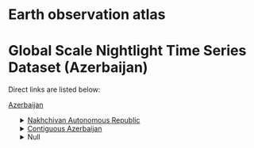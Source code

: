 # Earth observation atlas
 # Global Scale Nightlight Time Series Dataset (Azerbaijan)
Direct links are listed below:

<a href="https://eoatlas-nightlight.s3.amazonaws.com/eoatlas-monthly-nightlight-00014.csv">Azerbaijan</a>
<ul>
<details>
<summary><a href="https://eoatlas-nightlight.s3.amazonaws.com/eoatlas-monthly-nightlight-00469.csv">Nakhchivan Autonomous Republic</a></summary>
<ul>
<ol>
<li><a href="https://eoatlas-nightlight.s3.amazonaws.com/eoatlas-monthly-nightlight-09624.csv">Ordubad District</a></li><li><a href="https://eoatlas-nightlight.s3.amazonaws.com/eoatlas-monthly-nightlight-09625.csv">Julfa District</a></li><li><a href="https://eoatlas-nightlight.s3.amazonaws.com/eoatlas-monthly-nightlight-09626.csv">Shahbuz District</a></li><li><a href="https://eoatlas-nightlight.s3.amazonaws.com/eoatlas-monthly-nightlight-09627.csv">Nakhchivan City</a></li><li><a href="https://eoatlas-nightlight.s3.amazonaws.com/eoatlas-monthly-nightlight-09628.csv">Babek District</a></li><li><a href="https://eoatlas-nightlight.s3.amazonaws.com/eoatlas-monthly-nightlight-09629.csv">Kangarli District</a></li><li><a href="https://eoatlas-nightlight.s3.amazonaws.com/eoatlas-monthly-nightlight-09630.csv">Sharur District</a></li><li><a href="https://eoatlas-nightlight.s3.amazonaws.com/eoatlas-monthly-nightlight-09631.csv">Sadarak District</a></li></ul>
</ol>
</details>
<details>
<summary><a href="https://eoatlas-nightlight.s3.amazonaws.com/eoatlas-monthly-nightlight-00470.csv">Contiguous Azerbaijan</a></summary>
<ul>
<ol>
<li><a href="https://eoatlas-nightlight.s3.amazonaws.com/eoatlas-monthly-nightlight-09553.csv">Khachmaz District</a></li><li><a href="https://eoatlas-nightlight.s3.amazonaws.com/eoatlas-monthly-nightlight-09554.csv">Shabran District</a></li><li><a href="https://eoatlas-nightlight.s3.amazonaws.com/eoatlas-monthly-nightlight-09555.csv">Siazan District</a></li><li><a href="https://eoatlas-nightlight.s3.amazonaws.com/eoatlas-monthly-nightlight-09556.csv">Khizi District</a></li><li><a href="https://eoatlas-nightlight.s3.amazonaws.com/eoatlas-monthly-nightlight-09557.csv">Qusar District</a></li><li><a href="https://eoatlas-nightlight.s3.amazonaws.com/eoatlas-monthly-nightlight-09558.csv">Quba District</a></li><li><a href="https://eoatlas-nightlight.s3.amazonaws.com/eoatlas-monthly-nightlight-09559.csv">Absheron District</a></li><li><a href="https://eoatlas-nightlight.s3.amazonaws.com/eoatlas-monthly-nightlight-09560.csv">Sumqayit City</a></li><li><a href="https://eoatlas-nightlight.s3.amazonaws.com/eoatlas-monthly-nightlight-09561.csv">Baku City</a></li><li><a href="https://eoatlas-nightlight.s3.amazonaws.com/eoatlas-monthly-nightlight-09562.csv">Gobustan District</a></li><li><a href="https://eoatlas-nightlight.s3.amazonaws.com/eoatlas-monthly-nightlight-09563.csv">Shamakhi District</a></li><li><a href="https://eoatlas-nightlight.s3.amazonaws.com/eoatlas-monthly-nightlight-09564.csv">Qabala District</a></li><li><a href="https://eoatlas-nightlight.s3.amazonaws.com/eoatlas-monthly-nightlight-09565.csv">Ismailli District</a></li><li><a href="https://eoatlas-nightlight.s3.amazonaws.com/eoatlas-monthly-nightlight-09566.csv">Agsu District</a></li><li><a href="https://eoatlas-nightlight.s3.amazonaws.com/eoatlas-monthly-nightlight-09567.csv">Hajigabul District</a></li><li><a href="https://eoatlas-nightlight.s3.amazonaws.com/eoatlas-monthly-nightlight-09568.csv">Shirvan City</a></li><li><a href="https://eoatlas-nightlight.s3.amazonaws.com/eoatlas-monthly-nightlight-09569.csv">Oghuz District</a></li><li><a href="https://eoatlas-nightlight.s3.amazonaws.com/eoatlas-monthly-nightlight-09570.csv">Ganja City</a></li><li><a href="https://eoatlas-nightlight.s3.amazonaws.com/eoatlas-monthly-nightlight-09571.csv">Shusha City</a></li><li><a href="https://eoatlas-nightlight.s3.amazonaws.com/eoatlas-monthly-nightlight-09572.csv">Khankendi City</a></li><li><a href="https://eoatlas-nightlight.s3.amazonaws.com/eoatlas-monthly-nightlight-09573.csv">Yevlakh City</a></li><li><a href="https://eoatlas-nightlight.s3.amazonaws.com/eoatlas-monthly-nightlight-09574.csv">Naftalan City</a></li><li><a href="https://eoatlas-nightlight.s3.amazonaws.com/eoatlas-monthly-nightlight-09575.csv">Shaki City</a></li><li><a href="https://eoatlas-nightlight.s3.amazonaws.com/eoatlas-monthly-nightlight-09576.csv">Salyan District</a></li><li><a href="https://eoatlas-nightlight.s3.amazonaws.com/eoatlas-monthly-nightlight-09577.csv">Sabirabad District</a></li><li><a href="https://eoatlas-nightlight.s3.amazonaws.com/eoatlas-monthly-nightlight-09578.csv">Lankaran City</a></li><li><a href="https://eoatlas-nightlight.s3.amazonaws.com/eoatlas-monthly-nightlight-09579.csv">Neftchala District</a></li><li><a href="https://eoatlas-nightlight.s3.amazonaws.com/eoatlas-monthly-nightlight-09581.csv">Shaki District</a></li><li><a href="https://eoatlas-nightlight.s3.amazonaws.com/eoatlas-monthly-nightlight-09582.csv">Mingachevir City</a></li><li><a href="https://eoatlas-nightlight.s3.amazonaws.com/eoatlas-monthly-nightlight-09583.csv">Yevlakh District</a></li><li><a href="https://eoatlas-nightlight.s3.amazonaws.com/eoatlas-monthly-nightlight-09584.csv">Qakh District</a></li><li><a href="https://eoatlas-nightlight.s3.amazonaws.com/eoatlas-monthly-nightlight-09585.csv">Zaqatala District</a></li><li><a href="https://eoatlas-nightlight.s3.amazonaws.com/eoatlas-monthly-nightlight-09586.csv">Balakan District</a></li><li><a href="https://eoatlas-nightlight.s3.amazonaws.com/eoatlas-monthly-nightlight-09587.csv">Masally District</a></li><li><a href="https://eoatlas-nightlight.s3.amazonaws.com/eoatlas-monthly-nightlight-09588.csv">Lankaran District</a></li><li><a href="https://eoatlas-nightlight.s3.amazonaws.com/eoatlas-monthly-nightlight-09589.csv">Astara District</a></li><li><a href="https://eoatlas-nightlight.s3.amazonaws.com/eoatlas-monthly-nightlight-09590.csv">Lerik District</a></li><li><a href="https://eoatlas-nightlight.s3.amazonaws.com/eoatlas-monthly-nightlight-09591.csv">Yardymli District</a></li><li><a href="https://eoatlas-nightlight.s3.amazonaws.com/eoatlas-monthly-nightlight-09592.csv">Jalilabad District</a></li><li><a href="https://eoatlas-nightlight.s3.amazonaws.com/eoatlas-monthly-nightlight-09593.csv">Bilasuvar District</a></li><li><a href="https://eoatlas-nightlight.s3.amazonaws.com/eoatlas-monthly-nightlight-09594.csv">Saatly District</a></li><li><a href="https://eoatlas-nightlight.s3.amazonaws.com/eoatlas-monthly-nightlight-09595.csv">Agdash District</a></li><li><a href="https://eoatlas-nightlight.s3.amazonaws.com/eoatlas-monthly-nightlight-09596.csv">Goychay District</a></li><li><a href="https://eoatlas-nightlight.s3.amazonaws.com/eoatlas-monthly-nightlight-09597.csv">Ujar District</a></li><li><a href="https://eoatlas-nightlight.s3.amazonaws.com/eoatlas-monthly-nightlight-09598.csv">Kurdamir District</a></li><li><a href="https://eoatlas-nightlight.s3.amazonaws.com/eoatlas-monthly-nightlight-09599.csv">Zardab District</a></li><li><a href="https://eoatlas-nightlight.s3.amazonaws.com/eoatlas-monthly-nightlight-09600.csv">Imishli District</a></li><li><a href="https://eoatlas-nightlight.s3.amazonaws.com/eoatlas-monthly-nightlight-09601.csv">Barda District</a></li><li><a href="https://eoatlas-nightlight.s3.amazonaws.com/eoatlas-monthly-nightlight-09602.csv">Aghjabadi District</a></li><li><a href="https://eoatlas-nightlight.s3.amazonaws.com/eoatlas-monthly-nightlight-09603.csv">Beylagan District</a></li><li><a href="https://eoatlas-nightlight.s3.amazonaws.com/eoatlas-monthly-nightlight-09604.csv">Samukh District</a></li><li><a href="https://eoatlas-nightlight.s3.amazonaws.com/eoatlas-monthly-nightlight-09605.csv">Goranboy District</a></li><li><a href="https://eoatlas-nightlight.s3.amazonaws.com/eoatlas-monthly-nightlight-09606.csv">Tartar District</a></li><li><a href="https://eoatlas-nightlight.s3.amazonaws.com/eoatlas-monthly-nightlight-09607.csv">Kalbajar District</a></li><li><a href="https://eoatlas-nightlight.s3.amazonaws.com/eoatlas-monthly-nightlight-09608.csv">Agdam District</a></li><li><a href="https://eoatlas-nightlight.s3.amazonaws.com/eoatlas-monthly-nightlight-09609.csv">Goygol District</a></li><li><a href="https://eoatlas-nightlight.s3.amazonaws.com/eoatlas-monthly-nightlight-09610.csv">Shamkir District</a></li><li><a href="https://eoatlas-nightlight.s3.amazonaws.com/eoatlas-monthly-nightlight-09611.csv">Dashkasan District</a></li><li><a href="https://eoatlas-nightlight.s3.amazonaws.com/eoatlas-monthly-nightlight-09612.csv">Gadabay District</a></li><li><a href="https://eoatlas-nightlight.s3.amazonaws.com/eoatlas-monthly-nightlight-09613.csv">Tovuz District</a></li><li><a href="https://eoatlas-nightlight.s3.amazonaws.com/eoatlas-monthly-nightlight-09614.csv">Agstafa District</a></li><li><a href="https://eoatlas-nightlight.s3.amazonaws.com/eoatlas-monthly-nightlight-09615.csv">Qazakh District</a></li><li><a href="https://eoatlas-nightlight.s3.amazonaws.com/eoatlas-monthly-nightlight-09616.csv">Lachin District</a></li><li><a href="https://eoatlas-nightlight.s3.amazonaws.com/eoatlas-monthly-nightlight-09617.csv">Khojaly District</a></li><li><a href="https://eoatlas-nightlight.s3.amazonaws.com/eoatlas-monthly-nightlight-09618.csv">Shusha District</a></li><li><a href="https://eoatlas-nightlight.s3.amazonaws.com/eoatlas-monthly-nightlight-09619.csv">Khojavend District</a></li><li><a href="https://eoatlas-nightlight.s3.amazonaws.com/eoatlas-monthly-nightlight-09620.csv">Fuzuli District</a></li><li><a href="https://eoatlas-nightlight.s3.amazonaws.com/eoatlas-monthly-nightlight-09621.csv">Jabrayil District</a></li><li><a href="https://eoatlas-nightlight.s3.amazonaws.com/eoatlas-monthly-nightlight-09622.csv">Qubadli District</a></li><li><a href="https://eoatlas-nightlight.s3.amazonaws.com/eoatlas-monthly-nightlight-09623.csv">Zangilan District</a></li></ul>
</ol>
</details>
<details>
<summary>Null</summary>
<ul>
<ol>
<li><a href="https://eoatlas-nightlight.s3.amazonaws.com/eoatlas-monthly-nightlight-09580.csv">Lankaran District</a></li></ul>
</ol>
</details>
